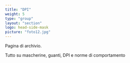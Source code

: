 ```yaml
---
title: "DPI"
weight: 5
type: "group"
layout: "section"
logo: head-side-mask
picture: "foto12.jpg"
---
```


Pagina di archivio. 

Tutto su mascherine, guanti, DPI e norme di comportamento
